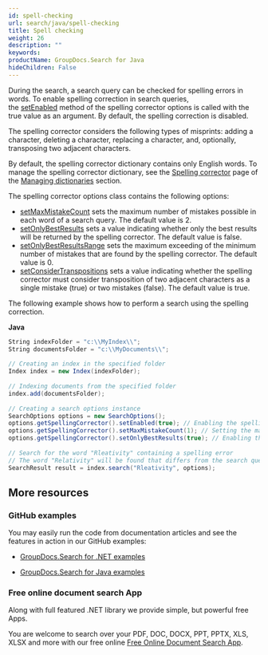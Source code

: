 ```yaml
---
id: spell-checking
url: search/java/spell-checking
title: Spell checking
weight: 26
description: ""
keywords: 
productName: GroupDocs.Search for Java
hideChildren: False
---
```

During the search, a search query can be checked for spelling errors in words. To enable spelling correction in search queries, the [setEnabled](https://apireference.groupdocs.com/search/java/com.groupdocs.search.options/SpellingCorrectorOptions#setEnabled(boolean)) method of the spelling corrector options is called with the true value as an argument. By default, the spelling correction is disabled.

The spelling corrector considers the following types of misprints: adding a character, deleting a character, replacing a character, and, optionally, transposing two adjacent characters.

By default, the spelling corrector dictionary contains only English words. To manage the spelling corrector dictionary, see the [Spelling corrector](Spelling%2Bcorrector.html) page of the [Managing dictionaries](Managing%2Bdictionaries.html) section.

The spelling corrector options class contains the following options:

*   [setMaxMistakeCount](https://apireference.groupdocs.com/search/java/com.groupdocs.search.options/SpellingCorrectorOptions#setMaxMistakeCount(int)) sets the maximum number of mistakes possible in each word of a search query. The default value is 2.
*   [setOnlyBestResults](https://apireference.groupdocs.com/search/java/com.groupdocs.search.options/SpellingCorrectorOptions#setOnlyBestResults(boolean)) sets a value indicating whether only the best results will be returned by the spelling corrector. The default value is false.
*   [setOnlyBestResultsRange](https://apireference.groupdocs.com/search/java/com.groupdocs.search.options/SpellingCorrectorOptions#setOnlyBestResultsRange(byte)) sets the maximum exceeding of the minimum number of mistakes that are found by the spelling corrector. The default value is 0.
*   [setConsiderTranspositions](https://apireference.groupdocs.com/search/java/com.groupdocs.search.options/SpellingCorrectorOptions#setConsiderTranspositions(boolean)) sets a value indicating whether the spelling corrector must consider transposition of two adjacent characters as a single mistake (true) or two mistakes (false). The default value is true.

The following example shows how to perform a search using the spelling correction.

**Java**

```csharp
String indexFolder = "c:\\MyIndex\\";
String documentsFolder = "c:\\MyDocuments\\";
 
// Creating an index in the specified folder
Index index = new Index(indexFolder);
 
// Indexing documents from the specified folder
index.add(documentsFolder);
 
// Creating a search options instance
SearchOptions options = new SearchOptions();
options.getSpellingCorrector().setEnabled(true); // Enabling the spelling correction
options.getSpellingCorrector().setMaxMistakeCount(1); // Setting the maximum number of mistakes
options.getSpellingCorrector().setOnlyBestResults(true); // Enabling the option for only the best results of the spelling correction
 
// Search for the word "Rleativity" containing a spelling error
// The word "Relativity" will be found that differs from the search query in two transposed letters
SearchResult result = index.search("Rleativity", options);
```

## More resources

### GitHub examples

You may easily run the code from documentation articles and see the features in action in our GitHub examples:

*   [GroupDocs.Search for .NET examples](https://github.com/groupdocs-search/GroupDocs.Search-for-.NET)
    
*   [GroupDocs.Search for Java examples](https://github.com/groupdocs-search/GroupDocs.Search-for-Java)
    

### Free online document search App

Along with full featured .NET library we provide simple, but powerful free Apps.

You are welcome to search over your PDF, DOC, DOCX, PPT, PPTX, XLS, XLSX and more with our free online [Free Online Document Search App](https://products.groupdocs.app/search).
